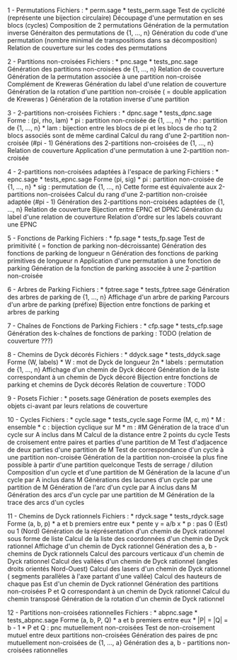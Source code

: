1 - Permutations
    Fichiers : 
        * perm.sage
        * tests_perm.sage
    Test de cyclicité (représente une bijection circulaire)
    Découpage d'une permutation en ses blocs (cycles)
    Composition de 2 permutations
    Génération de la permutation inverse
    Généraiton des permutations de {1, ..., n}
    Génération du code d'une permutation (nombre minimal de transpositions dans sa décomposition)
    Relation de couverture sur les codes des permutations

2 - Partitions non-croisées
    Fichiers : 
        * pnc.sage
        * tests_pnc.sage
    Génération des partitions non-croisées de {1, ..., n}
    Relation de couverture
    Génération de la permutation associée à une partition non-croisée
    Complément de Kreweras
    Génération du label d'une relation de couverture
    Génération de la rotation d'une partition non-croisée ( = double application de Kreweras )
    Génération de la rotation inverse d'une partition

3 - 2-partitions non-croisées
    Fichiers :
        * dpnc.sage
        * tests_dpnc.sage
    Forme : (pi, rho, lam)
        * pi : partition non-croisée de {1, ..., n}
        * rho : partition de {1, ..., n}
        * lam : bijection entre les blocs de pi et les blocs de rho tq 2 blocs associés sont de même cardinal
    Calcul du rang d'une 2-partition non-croisée (#pi - 1)
    Générations des 2-partitions non-croisées de {1, ..., n}
    Relation de couverture
    Application d'une permutation à une 2-partition non-croisée

4 - 2-partitions non-croisées adaptées à l'espace de parking
    Fichiers :
        * epnc.sage
        * tests_epnc.sage
    Forme (pi, sig)
        * pi : partition non-croisée de {1, ..., n}
        * sig : permutation de {1, ..., n}
    Cette forme est équivalente aux 2-partitions non-croisées
    Calcul du rang d'une 2-partition non-croisée adaptée (#pi - 1)
    Génération des 2-partitions non-croisées adaptées de {1, ..., n}
    Relation de couverture
    Bijection entre EPNC et DPNC
    Génération du label d'une relation de couverture
    Relation d'ordre sur les labels couvrant une EPNC

5 - Fonctions de Parking
    Fichiers :
        * fp.sage
        * tests_fp.sage
    Test de primitivité ( = fonction de parking non-décroissante)
    Génération des fonctions de parking de longueur n
    Génération des fonctions de parking primitives de longueur n
    Application d'une permutation à une fonction de parking
    Génération de la fonction de parking associée à une 2-partition non-croisée

6 - Arbres de Parking
    Fichiers :
        * fptree.sage
        * tests_fptree.sage
    Génération des arbres de parking de {1, ..., n}
    Affichage d'un arbre de parking
    Parcours d'un arbre de parking (préfixe)
    Bijection entre fonctions de parking et arbres de parking

7 - Chaînes de Fonctions de Parking
    Fichiers :
        * cfp.sage
        * tests_cfp.sage
    Génération des k-chaînes de fonctions de parking : TODO (relation de couverture ???)

8 - Chemins de Dyck décorés
    Fichiers : 
        * ddyck.sage
        * tests_ddyck.sage
    Forme (W, labels)
        * W : mot de Dyck de longueur 2n
        * labels : permutation de {1, ..., n}
    Affichage d'un chemin de Dyck décoré
    Génération de la liste correspondant à un chemin de Dyck décoré
    Bijection entre fonctions de parking et chemins de Dyck décorés
    Relation de couverture : TODO

9 - Posets
    Fichier :
        * posets.sage
    Génération de posets exemples des objets ci-avant par leurs relations de couverture

10 - Cycles
    Fichiers :
        * cycle.sage
        * tests_cycle.sage
    Forme (M, c, m)
        * M : ensemble
        * c : bijection cyclique sur M
        * m : #M
    Génération de la trace d'un cycle sur A inclus dans M
    Calcul de la distance entre 2 points du cycle
    Tests de croisement entre paires et parties d'une partition de M
    Test d'adjacence de deux parties d'une partition de M
    Test de correspondance d'un cycle à une partition non-croisée
    Génération de la partition non-croisée la plus fine possible à partir d'une partition quelconque
    Tests de serrage / dilution
    Composition d'un cycle et d'une partition de M
    Génération de la lacune d'un cycle par A inclus dans M
    Générations des lacunes d'un cycle par une partition de M
    Génération de l'arc d'un cycle par A inclus dans M
    Génération des arcs d'un cycle par une partition de M
    Génération de la trace des arcs d'un cycles

11 - Chemins de Dyck rationnels
    Fichiers :
        * rdyck.sage
        * tests_rdyck.sage
    Forme (a, b, p)
        * a et b premiers entre eux
        * pente y = a/b x
        * p : pas 0 (Est) ou 1 (Nord)
    Génération de la réprésentation d'un chemin de Dyck rationnel sous forme de liste
    Calcul de la liste des coordonnées d'un chemin de Dyck rationnel
    Affichage d'un chemin de Dyck rationnel
    Génération des a, b - chemins de Dyck rationnels
    Calcul des parcours verticaux d'un chemin de Dyck rationnel
    Calcul des vallées d'un chemin de Dyck rationnel (angles droits orientés Nord-Ouest)
    Calcul des lasers d'un chemin de Dyck rationnel ( segments parallèles à l'axe partant d'une vallée)
    Calcul des hauteurs de chaque pas Est d'un chemin de Dyck rationnel
    Génération des partitions non-croisées P et Q correspondant à un chemin de Dyck rationnel
    Calcul du chemin transposé
    Génération de la rotation d'un chemin de Dyck rationnel

12 - Partitions non-croisées rationnelles
    Fichiers :
        * abpnc.sage
        * tests_abpnc.sage
    Forme (a, b, P, Q)
        * a et b premiers entre eux
        * |P| = |Q| = b - 1
        * P et Q : pnc mutuellement non-croisées
    Test de non-croisement mutuel entre deux partitions non-croisées
    Génération des paires de pnc mutuellement non-croisées de {1, ..., a}
    Génération des a, b - partitions non-croisées rationnelles